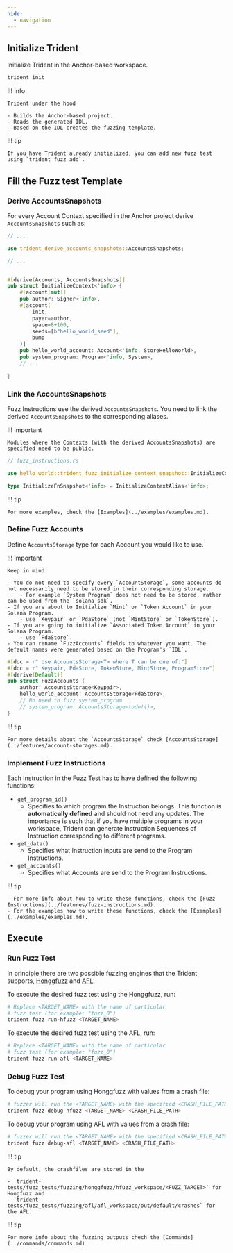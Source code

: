 ```yaml
---
hide:
  - navigation
---
```


## Initialize Trident

Initialize Trident in the Anchor-based workspace.

```bash
trident init
```

!!! info

    Trident under the hood

    - Builds the Anchor-based project.
    - Reads the generated IDL.
    - Based on the IDL creates the fuzzing template.

!!! tip

    If you have Trident already initialized, you can add new fuzz test using `trident fuzz add`.


## Fill the Fuzz test Template


### Derive AccountsSnapshots

For every Account Context specified in the Anchor project derive `AccountsSnapshots` such as:

```rust
// ...

use trident_derive_accounts_snapshots::AccountsSnapshots;

// ...


#[derive(Accounts, AccountsSnapshots)]
pub struct InitializeContext<'info> {
    #[account(mut)]
    pub author: Signer<'info>,
    #[account(
        init,
        payer=author,
        space=8+100,
        seeds=[b"hello_world_seed"],
        bump
    )]
    pub hello_world_account: Account<'info, StoreHelloWorld>,
    pub system_program: Program<'info, System>,
    // ...

}

```

### Link the AccountsSnapshots

Fuzz Instructions use the derived `AccountsSnapshots`. You need to link the derived `AccountsSnapshots` to the corresponding aliases.

!!! important

    Modules where the Contexts (with the derived AccountsSnapshots) are specified need to be public.

```rust
// fuzz_instructions.rs

use hello_world::trident_fuzz_initialize_context_snapshot::InitializeContextAlias;

type InitializeFnSnapshot<'info> = InitializeContextAlias<'info>;

```

!!! tip

    For more examples, check the [Examples](../examples/examples.md).

### Define Fuzz Accounts

Define `AccountsStorage` type for each Account you would like to use.

!!! important

    Keep in mind:

    - You do not need to specify every `AccountStorage`, some accounts do not necessarily need to be stored in their corresponding storage.
        - For example `System Program` does not need to be stored, rather can be used from the `solana_sdk`.
    - If you are about to Initialize `Mint` or `Token Account` in your Solana Program.
        - use `Keypair` or `PdaStore` (not `MintStore` or `TokenStore`).
    - If you are going to initialize `Associated Token Account` in your Solana Program.
        - use `PdaStore`.
    - You can rename `FuzzAccounts` fields to whatever you want. The default names were generated based on the Program's `IDL`.

```rust
#[doc = r" Use AccountsStorage<T> where T can be one of:"]
#[doc = r" Keypair, PdaStore, TokenStore, MintStore, ProgramStore"]
#[derive(Default)]
pub struct FuzzAccounts {
    author: AccountsStorage<Keypair>,
    hello_world_account: AccountsStorage<PdaStore>,
    // No need to fuzz system_program
    // system_program: AccountsStorage<todo!()>,
}
```

!!! tip

    For more details about the `AccountsStorage` check [AccountsStorage](../features/account-storages.md).

### Implement Fuzz Instructions

Each Instruction in the Fuzz Test has to have defined the following functions:

- `get_program_id()`
    - Specifies to which program the Instruction belongs. This function is **automatically defined** and should not need any updates. The importance is such that if you have multiple programs in your workspace, Trident can generate Instruction Sequences of Instruction corresponding to different programs.
- `get_data()`
    - Specifies what Instruction inputs are send to the Program Instructions.
- `get_accounts()`
    - Specifies what Accounts are send to the Program Instructions.

!!! tip

    - For more info about how to write these functions, check the [Fuzz Instructions](../features/fuzz-instructions.md).
    - For the examples how to write these functions, check the [Examples](../examples/examples.md).


## Execute

### Run Fuzz Test

In principle there are two possible fuzzing engines that the Trident supports, [Honggfuzz](https://github.com/google/honggfuzz) and [AFL](https://aflplus.plus/).

To execute the desired fuzz test using the Honggfuzz, run:

```bash
# Replace <TARGET_NAME> with the name of particular
# fuzz test (for example: "fuzz_0")
trident fuzz run-hfuzz <TARGET_NAME>
```

To execute the desired fuzz test using the AFL, run:

```bash
# Replace <TARGET_NAME> with the name of particular
# fuzz test (for example: "fuzz_0")
trident fuzz run-afl <TARGET_NAME>
```



### Debug Fuzz Test

To debug your program using Honggfuzz with values from a crash file:

```bash
# fuzzer will run the <TARGET_NAME> with the specified <CRASH_FILE_PATH>
trident fuzz debug-hfuzz <TARGET_NAME> <CRASH_FILE_PATH>
```

To debug your program using AFL with values from a crash file:

```bash
# fuzzer will run the <TARGET_NAME> with the specified <CRASH_FILE_PATH>
trident fuzz debug-afl <TARGET_NAME> <CRASH_FILE_PATH>
```

!!! tip

    By default, the crashfiles are stored in the

    - `trident-tests/fuzz_tests/fuzzing/honggfuzz/hfuzz_workspace/<FUZZ_TARGET>` for Hongfuzz and
    - `trident-tests/fuzz_tests/fuzzing/afl/afl_workspace/out/default/crashes` for the AFL.


!!! tip

    For more info about the fuzzing outputs chech the [Commands](../commands/commands.md)
